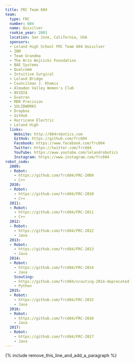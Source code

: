 ```yaml
---
title: FRC Team 604
team:
  type: FRC
  number: 604
  name: Quixilver
  rookie_year: 2001
  location: San Jose, California, USA
  sponsors:
  - Leland High School FRC Team 604 Quixilver
  - IBM
  - Team Grandma
  - The Brin Wojcicki Foundation
  - BAE Systems
  - Qualcomm
  - Intuitive Surgical
  - Leland Bridge
  - Councilman J. Khamis
  - Almaden Valley Women's Club
  - NVIDIA
  - Exatron
  - MDR Precision
  - SOLIDWORKS
  - Dropbox
  - GitHub
  - Hurricane Electric
  - Leland High
  links:
    Website: http://604robotics.com
    GitHub: https://github.com/frc604
    Facebook: https://www.facebook.com/frc604
    Twitter: https://twitter.com/frc604
    YouTube: https://www.youtube.com/lelandrobotics
    Instagram: https://www.instagram.com/frc604
robot_code:
  2009:
  - Robot:
    - https://github.com/frc604/FRC-2009
    - C++
  2010:
  - Robot:
    - https://github.com/frc604/FRC-2010
    - C++
  2011:
  - Robot:
    - https://github.com/frc604/FRC-2011
    - C++
  2012:
  - Robot:
    - https://github.com/frc604/FRC-2012
    - Java
  2013:
  - Robot:
    - https://github.com/frc604/FRC-2013
    - Java
  2014:
  - Robot:
    - https://github.com/frc604/FRC-2014
    - Java
    Scouting:
    - https://github.com/frc604/scouting-2014-deprecated
    - Python
  2015:
  - Robot:
    - https://github.com/frc604/FRC-2015
    - Java
  2016:
  - Robot:
    - https://github.com/frc604/FRC-2016
    - Java
  2017:
  - Robot:
    - https://github.com/frc604/FRC-2017
    - Java
---
```


{% include remove_this_line_and_add_a_paragraph %}